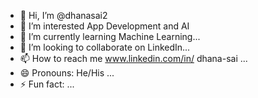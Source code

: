 - 👋 Hi, I’m @dhanasai2
- 👀 I’m interested App Development and AI
- 🌱 I’m currently learning Machine Learning...
- 💞️ I’m looking to collaborate on LinkedIn...
- 📫 How to reach me www.linkedin.com/in/
dhana-sai ...
- 😄 Pronouns: He/His ...
- ⚡ Fun fact: ...

<!---
dhanasai2/dhanasai2 is a ✨ special ✨ repository because its `README.md` (this file) appears on your GitHub profile.
You can click the Preview link to take a look at your changes.
--->
